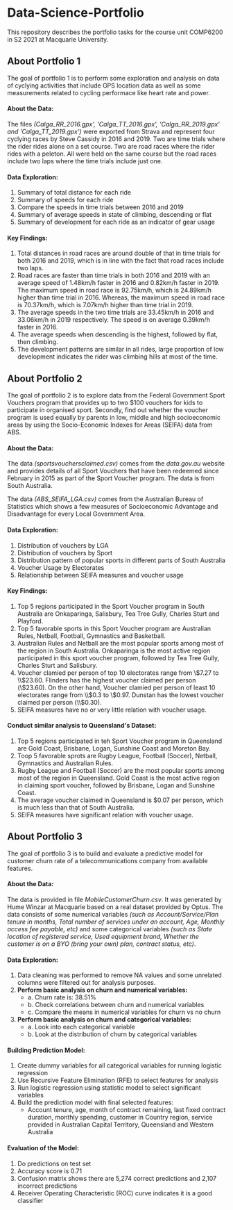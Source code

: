 # Data-Science-Portfolio

This repository describes the portfolio tasks for the course unit COMP6200 in S2 2021 at Macquarie University. 

## About Portfolio 1
The goal of portfolio 1 is to perform some exploration and analysis on data of cyclying activities that include GPS location data as well as some measurements related to cycling performace like heart rate and power.

#### About the Data:
The files _(Calga_RR_2016.gpx', 'Calga_TT_2016.gpx', 'Calga_RR_2019.gpx' and 'Calga_TT_2019.gpx')_ were exported from Strava and represent four cyclying races by Steve Cassidy in 2016 and 2019. Two are time trials where the rider rides alone on a set course. Two are road races where the rider rides with a peleton. All were held on the same course but the road races include two laps where the time trials include just one.

#### Data Exploration:
1. Summary of total distance for each ride
2. Summary of speeds for each ride
3. Compare the speeds in time trials between 2016 and 2019
4. Summary of average speeds in state of climbing, descending or flat
5. Summary of development for each ride as an indicator of gear usage

#### Key Findings:
1. Total distances in road races are around double of that in time trials for both 2016 and 2019, which is in line with the fact that road races include two laps.
2. Road races are faster than time trials in both 2016 and 2019 with an average speed of 1.48km/h faster in 2016 and 0.82km/h faster in 2019. The maximum speed in road race is 92.75km/h, which is 24.89km/h higher than time trial in 2016. Whereas, the maximum speed in road race is 70.37km/h, which is 7.07km/h higher than time trial in 2019.
3. The average speeds in the two time trials are 33.45km/h in 2016 and 33.06km/h in 2019 respectively. The speed is on average 0.39km/h faster in 2016.
4. The average speeds when descending is the highest, followed by flat, then climbing. 
5. The development patterns are similar in all rides, large proportion of low development indicates the rider was climbing hills at most of the time.



## About Portfolio 2
The goal of portfolio 2 is to explore data from the Federal Government Sport Vouchers program that provides up to two $100 vouchers for kids to participate in organised sport. Secondly, find out whether the voucher program is used equally by parents in low, middle and high socioeconomic areas by using the Socio-Economic Indexes for Areas (SEIFA) data from ABS.

#### About the Data:
The data _(sportsvouchersclaimed.csv)_ comes from the _data.gov.au_ website and provides details of all Sport Vouchers that have been redeemed since February in 2015 as part of the Sport Voucher program. The data is from South Australia.   

The data _(ABS_SEIFA_LGA.csv)_ comes from the Australian Bureau of Statistics which shows a few measures of Socioeconomic Advantage and Disadvantage for every Local Government Area.

#### Data Exploration:
1. Distribution of vouchers by LGA 
2. Distribution of vouchers by Sport
3. Distribution pattern of popular sports in different parts of South Australia
4. Voucher Usage by Electorates
5. Relationship between SEIFA measures and voucher usage

#### Key Findings:
1. Top 5 regions participated in the Sport Voucher program in South Australia are Onkaparinga, Salisbury, Tea Tree Gully, Charles Sturt and Playford.
2. Top 5 favorable sports in this Sport Voucher program are Australian Rules, Netball, Football, Gymnastics and Basketball.
3. Australian Rules and Netball are the most popular sports among most of the region in South Australia. Onkaparinga is the most active region participated in this sport voucher program, followed by Tea Tree Gully, Charles Sturt and Salisbury.
4.  Voucher clamied per person of top 10 electorates range from \\$7.27 to \\$23.60. Flinders has the highest voucher claimed per person (\\$23.60). On the other hand, Voucher clamied per person of least 10 electorates range from \\$0.3 to \\$0.97. Dunstan has the lowest voucher claimed per person (\\$0.30).
5. SEIFA measures have no or very little relation with voucher usage.

#### Conduct similar analysis to Queensland's Dataset:
1. Top 5 regions participated in teh Sport Voucher program in Queensland are Gold Coast, Brisbane, Logan, Sunshine Coast and Moreton Bay.
2. Toop 5 favorable sprots are Rugby League, Football (Soccer), Netball, Gymnastics and Australian Rules.
3. Rugby League and Football (Soccer) are the most popular sports among most of the region in Queensland. Gold Coast is the most active region in claiming sport voucher, followed by Brisbane, Logan and Sunshine Coast.
4.  The average voucher claimed in Queensland is $0.07 per person, which is much less than that of South Australia.
5. SEIFA measures have significant relation with voucher usage.



## About Portfolio 3
The goal of portfolio 3 is to build and evaluate a predictive model for customer churn rate of a telecommunications company from available features.

#### About the Data:
The data is provided in file _MobileCustomerChurn.csv_. It was generated by Hume Winzar at Macquarie based on a real dataset provided by Optus. The data consists of some numerical variables _(such as Account/Service/Plan tenure in months, Total number of services under an account, Age, Monthly access fee payable, etc)_ and some categorical variables _(such as State location of registered service, Used equipment brand, Whether the customer is on a BYO (bring your own) plan, contract status, etc)_.

#### Data Exploration:
1. Data cleaning was performed to remove NA values and some unrelated columns were filtered out for analysis purposes. 
2. **Perform basic analysis on churn and numerical variables:**
    * a. Churn rate is: 38.51%
    * b. Check correlations between churn and numerical variables
    * c. Compare the means in numerical variables for churn vs no churn
3. **Perform basic analysis on churn and categorical variables:**
    * a. Look into each categorical variable
    * b. Look at the distribution of churn by categorical variables

#### Building Prediction Model:
1. Create dummy variables for all categorical variables for running logistic regression
2. Use Recursive Feature Elimination (RFE) to select features for analysis
3. Run logistic regression using statistic model to select significant variables
4. Build the prediction model with final selected features:
    * Account tenure, age, month of contract remaining, last fixed contract duration, monthly spending, customer in Country region, service provided in Australian Capital Territory, Queensland and Western Australia

#### Evaluation of the Model: 
1. Do predictions on test set
2. Accuracy score is 0.71
3. Confusion matrix shows there are 5,274 correct predictions and 2,107 incorrect predictions
4. Receiver Operating Characteristic (ROC) curve indicates it is a good classifier
